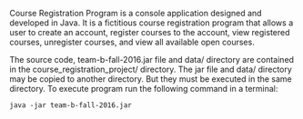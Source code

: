 Course Registration Program is a console application designed and developed in Java. It is a fictitious course registration program that allows a user to create an account, register courses to the account, view registered courses, unregister courses, and view all available open courses.

The source code, team-b-fall-2016.jar file and data/ directory are contained in the course_registration_project/ directory.  The jar file and data/ directory may be copied to another directory. But they must be executed in the same directory. To execute program run the following command in a terminal:

`java -jar team-b-fall-2016.jar`
